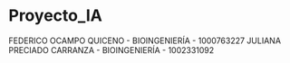 # Proyecto_IA
FEDERICO OCAMPO QUICENO - BIOINGENIERÍA - 1000763227
JULIANA PRECIADO CARRANZA - BIOINGENIERÍA - 1002331092
